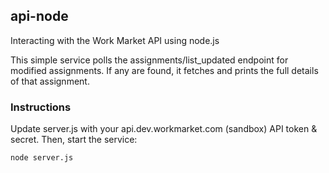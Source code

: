 ## api-node
Interacting with the Work Market API using node.js

This simple service polls the assignments/list_updated endpoint for modified assignments.  If any are found, it fetches and prints the full details of that assignment.

### Instructions

Update server.js with your api.dev.workmarket.com (sandbox) API token & secret.  Then, start the service:

```
node server.js
```
